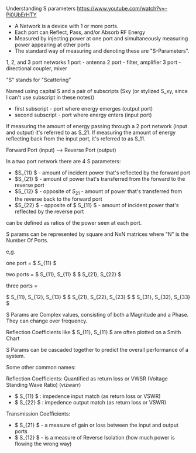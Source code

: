 Understanding S parameters
https://www.youtube.com/watch?v=-Pi0UbErHTY

- A Network is a device with 1 or more ports. 
- Each port can Reflect, Pass, and/or Absorb RF Energy
- Measured by injecting power at one port and simultaneously measuring power appearing at other ports
- The standard way of measuring and denoting these are "S-Parameters".


1, 2, and 3 port networks
1 port - antenna
2 port - filter, amplifier
3 port - directional coupler, mixer

"S" stands for "Scattering"

Named using capital S and a pair of subscripts (Sxy (or stylized S_xy, since I can't use subscript in these notes))
- first subscript - port where energy emerges (output port)
- second subscript - port where energy enters (input port)

If measuring the amount of energy passing through a 2 port network (input and output) it's referred to as S_21.
If measuring the amount of energy reflecting back from the input port, it's referred to as S_11.

Forward Port (input) --> Reverse Port (output)

In a two port network there are 4 S parameters:
- $S_{11} $ - amount of incident power that's reflected by the forward port
- $S_{21} $ - amount of power that's transferred from the forward to the reverse port
- $S_{12} $ - opposite of $S_{21}$ - amount of power that's transferred from the reverse back to the forward port
- $S_{22} $ - opposite of $ S_{11} $ - amount of incident power that's reflected by the reverse port

can be defined as ratios of the power seen at each port.

S params can be represented by square and NxN matrices where "N" is the Number Of Ports.

e,g.

one port = 
$ S_{11} $ 

two ports = 
$ S_{11}, S_{11} $ 
$ S_{21}, S_{22} $ 

three ports = 

$ S_{11}, S_{12}, S_{13} $ 
$ S_{21}, S_{22}, S_{23} $ 
$ S_{31}, S_{32}, S_{33} $  


S Params are Complex values, consisting of both a Magnitude and a Phase. They can change over frequency.

Reflection Coefficients like $ S_{11}, S_{11} $ are often plotted on a Smith Chart

S Params can be cascaded together to predict the overall performance of a system.

Some other common names:

Reflection Coefficients:
Quantified as return loss or VWSR (Voltage Standing Wave Ratio) (vizwarr)
- $ S_{11} $ : impedence input match (as return loss or VSWR)
- $ S_{22} $ : impedence output match (as return loss or VSWR)

Transmission Coefficients:
- $ S_{21} $ - a measure of gain or loss between the input and output ports
- $ S_{12} $ - is a measure of Reverse Isolation (how much power is flowing the wrong way)


